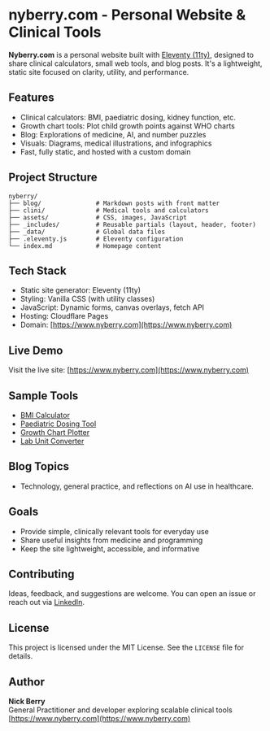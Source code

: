 # nyberry.com - Personal Website & Clinical Tools

**Nyberry.com** is a personal website built with [Eleventy (11ty)](https://www.11ty.dev/), designed to share clinical calculators, small web tools, and blog posts. It's a lightweight, static site focused on clarity, utility, and performance.

## Features

- Clinical calculators: BMI, paediatric dosing, kidney function, etc.
- Growth chart tools: Plot child growth points against WHO charts
- Blog: Explorations of medicine, AI, and number puzzles
- Visuals: Diagrams, medical illustrations, and infographics
- Fast, fully static, and hosted with a custom domain

## Project Structure

    nyberry/
    ├── blog/               # Markdown posts with front matter
    ├── clini/              # Medical tools and calculators
    ├── assets/             # CSS, images, JavaScript
    ├── _includes/          # Reusable partials (layout, header, footer)
    ├── _data/              # Global data files
    ├── .eleventy.js        # Eleventy configuration
    └── index.md            # Homepage content

## Tech Stack

- Static site generator: Eleventy (11ty)
- Styling: Vanilla CSS (with utility classes)
- JavaScript: Dynamic forms, canvas overlays, fetch API
- Hosting: Cloudflare Pages
- Domain: [https://www.nyberry.com](https://www.nyberry.com)

## Live Demo

Visit the live site: [https://www.nyberry.com](https://www.nyberry.com)

## Sample Tools

- [BMI Calculator](https://www.nyberry.com/clini/bmi/)
- [Paediatric Dosing Tool](https://www.nyberry.com/clini/paeds-doses/)
- [Growth Chart Plotter](https://www.nyberry.com/clini/growth-charts/)
- [Lab Unit Converter](https://www.nyberry.com/clini/unit-converter/)

## Blog Topics

- Technology, general practice, and reflections on AI use in healthcare.

## Goals

- Provide simple, clinically relevant tools for everyday use
- Share useful insights from medicine and programming
- Keep the site lightweight, accessible, and informative

## Contributing

Ideas, feedback, and suggestions are welcome. You can open an issue or reach out via [LinkedIn](https://www.linkedin.com/in/nick-berry-767329232/).

## License

This project is licensed under the MIT License. See the `LICENSE` file for details.

## Author

**Nick Berry**  
General Practitioner and developer exploring scalable clinical tools  
[https://www.nyberry.com](https://www.nyberry.com)
